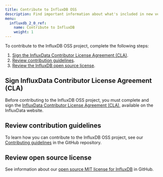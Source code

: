 ```yaml
---
title: Contribute to InfluxDB OSS
description: Find important information about what's included in new versions of InfluxData products.
menu:
  influxdb_2_0_ref:
    name: Contribute to InfluxDB
    weight: 1
---
```


To contribute to the InfluxDB OSS project, complete the following steps:

1. [Sign the InfluxData Contributor License Agreement (CLA)](#sign-influxdata-contributor-license-agreement-cla).
2. [Review contribution guidelines](#review-contribution-guidelines).
3. [Review the InfluxDB open source license](#review-open-source-license).

## Sign InfluxData Contributor License Agreement (CLA)

Before contributing to the InfluxDB OSS project, you must complete and sign the [InfluxData Contributor License Agreement (CLA)](https://www.influxdata.com/legal/cla/), available on the InfluxData website.

## Review contribution guidelines

To learn how you can contribute to the InfluxDB OSS project, see our [Contributing guidelines](https://github.com/influxdata/influxdb/blob/master/CONTRIBUTING.md) in the GitHub repository.

## Review open source license

See information about our [open source MIT license for InfluxDB](https://github.com/influxdata/influxdb/blob/master/LICENSE) in GitHub.
